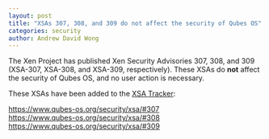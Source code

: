 ```yaml
---
layout: post
title: "XSAs 307, 308, and 309 do not affect the security of Qubes OS"
categories: security
author: Andrew David Wong
---
```


The Xen Project has published Xen Security Advisories 307, 308, and 309
(XSA-307, XSA-308, and XSA-309, respectively). These XSAs do **not**
affect the security of Qubes OS, and no user action is necessary.

These XSAs have been added to the [XSA Tracker]:

<https://www.qubes-os.org/security/xsa/#307>  
<https://www.qubes-os.org/security/xsa/#308>  
<https://www.qubes-os.org/security/xsa/#309>


[XSA Tracker]: https://www.qubes-os.org/security/xsa/

